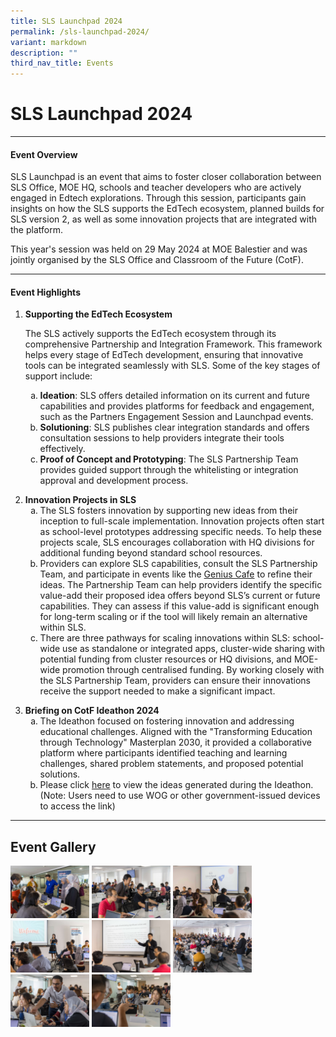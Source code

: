 ```yaml
---
title: SLS Launchpad 2024
permalink: /sls-launchpad-2024/
variant: markdown
description: ""
third_nav_title: Events
---
```

<h1>SLS Launchpad 2024</h1>
<hr>
<h4>Event Overview</h4>
<p>
	SLS Launchpad is an event that aims to foster closer collaboration between SLS Office, MOE HQ, schools and teacher developers who are actively engaged in Edtech explorations. Through this session, participants gain insights on how the SLS supports the EdTech ecosystem, planned builds for SLS version 2, as well as some innovation projects that are integrated with the platform.
</p>
<p>
	This year's session was held on 29 May 2024 at MOE Balestier and was jointly organised by the SLS Office and Classroom of the Future (CotF). 
</p>
<hr>
<h4>Event Highlights</h4>
<ol>
<li><strong>Supporting the EdTech Ecosystem</strong>
<br>
<p>The SLS actively supports the EdTech ecosystem through its comprehensive Partnership and Integration Framework. This framework helps every stage of EdTech development, ensuring that innovative tools can be integrated seamlessly with SLS. Some of the key stages of support include:
</p>
	<ol style="list-style-type: lower-alpha;">
	<li><strong>Ideation</strong>:&nbsp;SLS offers detailed information on its current and future capabilities and provides platforms for feedback and engagement, such as the Partners Engagement Session and Launchpad events.
	</li>
	<li><strong>Solutioning</strong>:&nbsp;SLS publishes clear integration standards and offers consultation sessions to help providers integrate their tools effectively.
	</li>
	<li><strong>Proof of Concept and Prototyping</strong>:&nbsp;The SLS Partnership Team provides guided support through the whitelisting or integration approval and development process.
	</li>
</ol>
<p></p>
</li>
<li><strong>Innovation Projects in SLS</strong>
	<ol style="list-style-type: lower-alpha;">
<li>The SLS fosters innovation by supporting new ideas from their inception to full-scale implementation. Innovation projects often start as school-level prototypes addressing specific needs. To help these projects scale, SLS encourages collaboration with HQ divisions for additional funding beyond standard school resources.
</li>
	<li>Providers can explore SLS capabilities, consult the SLS Partnership Team, and participate in events like the <a href="https://www.learning.moe.edu.sg/teachers/sls-events/visit-sls-grange/" target="_blank">Genius Cafe</a> to refine their ideas. The Partnership Team can help providers identify the specific value-add their proposed idea offers beyond SLS’s current or future capabilities. They can assess if this value-add is significant enough for long-term scaling or if the tool will likely remain an alternative within SLS.
	</li>
	<li>There are three pathways for scaling innovations within SLS: school-wide use as standalone or integrated apps, cluster-wide sharing with potential funding from cluster resources or HQ divisions, and MOE-wide promotion through centralised funding. By working closely with the SLS Partnership Team, providers can ensure their innovations receive the support needed to make a significant impact.&nbsp;
	</li>
	</ol>
<p></p>
</li>
	<li><strong>Briefing on CotF Ideathon 2024&nbsp;
</strong>
<br>
<ol style="list-style-type: lower-alpha;">
	<li>The Ideathon focused on fostering innovation and addressing educational challenges. Aligned with the "Transforming Education through Technology" Masterplan 2030, it provided a collaborative platform where participants identified teaching and learning challenges, shared problem statements, and proposed potential solutions.
</li>
<li>Please click <a href="launchpad.gov.sg/ideathon" target="_blank">here</a>&nbsp;to view the ideas generated during the Ideathon. (Note: Users need to use WOG or other government-issued devices to access the link)
	</li>
</ol>
</li>
</ol>
<hr>
<h2>Event Gallery</h2>
<a target="_blank" href="/images/3Partners/JENI9375NY.jpg"><img src="/images/3Partners/JENI9375NY.jpg" alt="SLS Launchpad 2024" style="width: 25%; display: inline"></a>
<a target="_blank" href="/images/3Partners/JENI9470NY.jpg"><img src="/images/3Partners/JENI9470NY.jpg" alt="SLS Launchpad 2024" style="width: 25%; display: inline"></a>
<a target="_blank" href="/images/3Partners/JENI9540NY.jpg"><img src="/images/3Partners/JENI9540NY.jpg" alt="SLS Launchpad 2024" style="width: 25%; display: inline"></a>
<a target="_blank" href="/images/3Partners/JENI9570NY.jpg"><img src="/images/3Partners/JENI9570NY.jpg" alt="SLS Launchpad 2024" style="width: 25%; display: inline"></a>
<a target="_blank" href="/images/3Partners/JENI9649NY.jpg"><img src="/images/3Partners/JENI9649NY.jpg" alt="SLS Launchpad 2024" style="width: 25%; display: inline"></a>
<a target="_blank" href="/images/3Partners/JENI9684NY.jpg"><img src="/images/3Partners/JENI9684NY.jpg" alt="SLS Launchpad 2024" style="width: 25%; display: inline"></a>
<a target="_blank" href="/images/3Partners/JENI9924NY.jpg"><img src="/images/3Partners/JENI9924NY.jpg" alt="SLS Launchpad 2024" style="width: 25%; display: inline"></a>
<a target="_blank" href="/images/3Partners/JENI9931NY.jpg"><img src="/images/3Partners/JENI9931NY.jpg" alt="SLS Launchpad 2024" style="width: 25%; display: inline"></a>